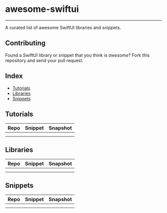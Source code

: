 # awesome-swiftui

---

A curated list of awesome SwiftUI libraries and snippets.

## Contributing

Found a SwiftUI library or snippet that you think is *awesome*? Fork this repository and send your pull request.

## Index

* [Tutorials](#tutorials)
* [Libraries](#libraries)
* [Snippets](#snippets)

## Tutorials

| Repo | Snippet | Snapshot |
| ---- | ------- | -------- |
|      |         |          |
|      |         |          |



## Libraries

| Repo | Snippet | Snapshot |
| ---- | ------- | -------- |
|      |         |          |
|      |         |          |



## Snippets

| Repo | Snippet | Snapshot |
| ---- | ------- | -------- |
|      |         |          |
|      |         |          |





